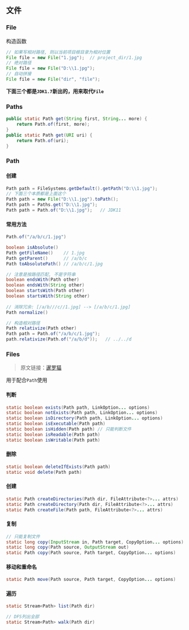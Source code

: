 ## 文件

### File

构造函数

```java
// 如果写相对路径, 则以当前项目根目录为相对位置
File file = new File("1.jpg");	// project_dir/1.jpg
// 绝对路径
File file = new File("D:\\1.jpg");
// 自动拼接
File file = new File("dir", "file");
```

**下面三个都是`JDK1.7`新出的，用来取代`File`**

### Paths

```java
public static Path get(String first, String... more) {
    return Path.of(first, more);
}
public static Path get(URI uri) {
    return Path.of(uri);
}
```

### Path

#### 创建

```java
Path path = FileSystems.getDefault().getPath("D:\\1.jpg");
// 下面三个本质都是上面这个
Path path = new File("D:\\1.jpg").toPath();
Path path = Paths.get("D:\\1.jpg");
Path path = Path.of("D:\\1.jpg");	// JDK11
```

#### 常用方法

```java
Path.of("/a/b/c/1.jpg")

boolean isAbsolute() 
Path getFileName()	  // 1.jpg
Path getParent()      // /a/b/c
Path toAbsolutePath() // /a/b/c/1.jpg

// 注意是按路径匹配, 不是字符串
boolean endsWith(Path other) 
boolean endsWith(String other) 
boolean startsWith(Path other) 
boolean startsWith(String other) 
    
// 消除冗余: [/a/b///c//1.jpg] --> [/a/b/c/1.jpg]
Path normalize()

// 构造相对路径
Path relativize(Path other)
Path path = Path.of("/a/b/c/1.jpg");
path.relativize(Path.of("/a/b/d"));	  // ../../d
```

### Files

> 原文链接：[暹罗猫](https://blog.csdn.net/qq877728715/article/details/104499687/)

用于配合`Path`使用

#### 判断

```java
static boolean exists(Path path, LinkOption... options) 
static boolean notExists(Path path, LinkOption... options) 
static boolean isDirectory(Path path, LinkOption... options) 
static boolean isExecutable(Path path)
static boolean isHidden(Path path) // 只能判断文件
static boolean isReadable(Path path)
static boolean isWritable(Path path) 
```

#### 删除

```java
static boolean deleteIfExists(Path path) 
static void delete(Path path) 
```

#### 创建

```java
static Path createDirectories(Path dir, FileAttribute<?>... attrs) 
static Path createDirectory(Path dir, FileAttribute<?>... attrs) 
static Path createFile(Path path, FileAttribute<?>... attrs) 
```

#### 复制

```java
// 只能复制文件
static long copy(InputStream in, Path target, CopyOption... options) 
static long copy(Path source, OutputStream out) 
static Path copy(Path source, Path target, CopyOption... options) 
```

#### 移动和重命名

```java
static Path move(Path source, Path target, CopyOption... options) 
```

#### 遍历

```java
static Stream<Path> list(Path dir) 

// DFS列出全部
static Stream<Path> walk(Path dir)
```

